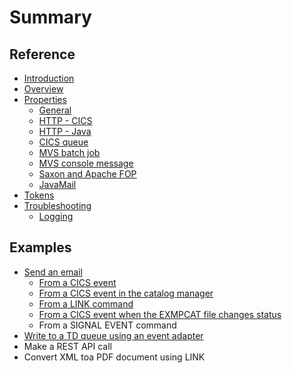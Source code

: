 # Summary

## Reference
* [Introduction](README.md)
* [Overview](docs/README.md)
* [Properties](docs/properties.md)
    * [General](docs/general.md)
    * [HTTP - CICS](docs/cics-http.md)
    * [HTTP - Java](docs/java-http.md)
    * [CICS queue](docs/cics-queue.md)
    * [MVS batch job](docs/mvs-batch-job.md)
    * [MVS console message](docs/mvs-console-message.md)
    * [Saxon and Apache FOP](docs/saxon-and-apache-fop.md)
    * [JavaMail](docs/javamail.md)
* [Tokens](docs/tokens.md)
* [Troubleshooting](docs/troubleshooting.md)
    * [Logging](docs/logging.md)

## Examples
* [Send an email](docs/send-an-email.md)
    * [From a CICS event](docs/send-an-email-using-an-event-adapter.md)
    * [From a CICS event in the catalog manager](docs/from-an-event-in-the-catalog-manager-application.md)
    * [From a LINK command](docs/using-link.md)
    * [From a CICS event when the EXMPCAT file changes status](docs/when-the-exmpcat-file-changes-status.md)
    * From a SIGNAL EVENT command
* [Write to a TD queue using an event adapter](docs/write-to-a-td-queue-using-an-event-adapter.md)
* Make a REST API call
* Convert XML toa PDF document using LINK

